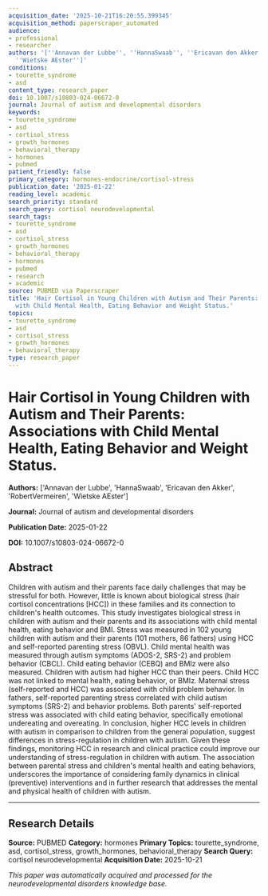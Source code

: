 ```yaml
---
acquisition_date: '2025-10-21T16:20:55.399345'
acquisition_method: paperscraper_automated
audience:
- professional
- researcher
authors: '[''Annavan der Lubbe'', ''HannaSwaab'', ''Ericavan den Akker'', ''RobertVermeiren'',
  ''Wietske AEster'']'
conditions:
- tourette_syndrome
- asd
content_type: research_paper
doi: 10.1007/s10803-024-06672-0
journal: Journal of autism and developmental disorders
keywords:
- tourette_syndrome
- asd
- cortisol_stress
- growth_hormones
- behavioral_therapy
- hormones
- pubmed
patient_friendly: false
primary_category: hormones-endocrine/cortisol-stress
publication_date: '2025-01-22'
reading_level: academic
search_priority: standard
search_query: cortisol neurodevelopmental
search_tags:
- tourette_syndrome
- asd
- cortisol_stress
- growth_hormones
- behavioral_therapy
- hormones
- pubmed
- research
- academic
source: PUBMED via Paperscraper
title: 'Hair Cortisol in Young Children with Autism and Their Parents: Associations
  with Child Mental Health, Eating Behavior and Weight Status.'
topics:
- tourette_syndrome
- asd
- cortisol_stress
- growth_hormones
- behavioral_therapy
type: research_paper
---
```


# Hair Cortisol in Young Children with Autism and Their Parents: Associations with Child Mental Health, Eating Behavior and Weight Status.

**Authors:** ['Annavan der Lubbe', 'HannaSwaab', 'Ericavan den Akker', 'RobertVermeiren', 'Wietske AEster']

**Journal:** Journal of autism and developmental disorders

**Publication Date:** 2025-01-22

**DOI:** 10.1007/s10803-024-06672-0

## Abstract

Children with autism and their parents face daily challenges that may be stressful for both. However, little is known about biological stress (hair cortisol concentrations [HCC]) in these families and its connection to children's health outcomes. This study investigates biological stress in children with autism and their parents and its associations with child mental health, eating behavior and BMI. Stress was measured in 102 young children with autism and their parents (101 mothers, 86 fathers) using HCC and self-reported parenting stress (OBVL). Child mental health was measured through autism symptoms (ADOS-2, SRS-2) and problem behavior (CBCL). Child eating behavior (CEBQ) and BMIz were also measured. Children with autism had higher HCC than their peers. Child HCC was not linked to mental health, eating behavior, or BMIz. Maternal stress (self-reported and HCC) was associated with child problem behavior. In fathers, self-reported parenting stress correlated with child autism symptoms (SRS-2) and behavior problems. Both parents' self-reported stress was associated with child eating behavior, specifically emotional undereating and overeating. In conclusion, higher HCC levels in children with autism in comparison to children from the general population, suggest differences in stress-regulation in children with autism. Given these findings, monitoring HCC in research and clinical practice could improve our understanding of stress-regulation in children with autism. The association between parental stress and children's mental health and eating behaviors, underscores the importance of considering family dynamics in clinical (preventive) interventions and in further research that addresses the mental and physical health of children with autism.

---

## Research Details

**Source:** PUBMED
**Category:** hormones
**Primary Topics:** tourette_syndrome, asd, cortisol_stress, growth_hormones, behavioral_therapy
**Search Query:** cortisol neurodevelopmental
**Acquisition Date:** 2025-10-21

*This paper was automatically acquired and processed for the neurodevelopmental disorders knowledge base.*
